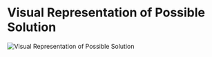 # Visual Representation of Possible Solution

![Visual Representation of Possible Solution]([url](https://codefinity-content-media-v2.s3.eu-west-1.amazonaws.com/courses/9cad8004-02f1-46b0-a31a-e39addcbc716/advanced-concepts/result+of+the+challenge.gif)https://codefinity-content-media-v2.s3.eu-west-1.amazonaws.com/courses/9cad8004-02f1-46b0-a31a-e39addcbc716/advanced-concepts/result+of+the+challenge.gif)

